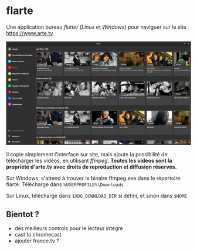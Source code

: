 # flarte

Une application bureau *flutter* (*Linux* et *Windows*) pour naviguer sur le site https://www.arte.tv

<img width="640" src="./screenshots/2023-05-18T23-34-19.png" />

Il copie simplement l'interface sur site, mais ajoute la possibilité de télécharger les vidéos, en utilisant *ffmpeg*.
**Toutes les vidéos sont la propriété d'arte.tv avec droits de reproduction et diffusion réservés.**

Sur Windows, s'attend à trouver le binaire ffmpeg.exe dans le répertoire flarte. Télécharge dans `%USERPROFILE%\Downloads`

Sur Linux, télécharge dans `$XDG_DOWNLOAD_DIR` si défini, et sinon dans `$HOME`

## Bientot ?

- des meilleurs controls pour le lecteur intégré
- cast to chromecast
- ajouter france.tv ?

